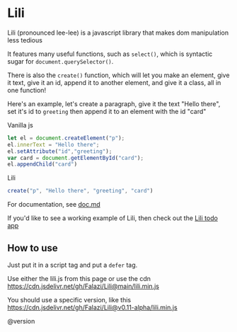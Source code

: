 # Lili
Lili (pronounced lee-lee) is a javascript library that makes dom manipulation less tedious

It features many useful functions, such as `select()`, which is syntactic sugar for `document.querySelector()`. 

There is also the `create()` function, which will let you make an element, give it text, give it an id, append it to another element, and give it a class, all in one function!

Here's an example, let's create a paragraph, give it the text "Hello there", set it's id to `greeting` then append it to an element with the id "card"

Vanilla js

```js
let el = document.createElement("p");
el.innerText = "Hello there";
el.setAttribute("id","greeting");
var card = document.getElementById("card");
el.appendChild("card")
```

Lili

```js
create("p", "Hello there", "greeting", "card")
```

For documentation, see [doc.md](doc.md)

If you'd like to see a working example of Lili, then check out the [Lili todo app](https://github.com/Falazi/Lili-Todo-App)




## How to use

Just put it in a script tag and put a `defer` tag.

Use either the lili.js from this page or use the cdn
https://cdn.jsdelivr.net/gh/Falazi/Lili@main/lili.min.js

You should use a specific version, like this
https://cdn.jsdelivr.net/gh/Falazi/Lili@v0.11-alpha/lili.min.js


@version

